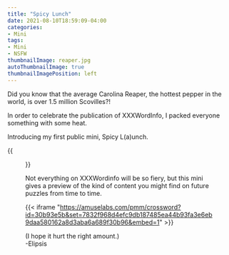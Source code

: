 ```yaml
---
title: "Spicy Lunch"
date: 2021-08-10T18:59:09-04:00
categories:
- Mini
tags:
- Mini
- NSFW
thumbnailImage: reaper.jpg
autoThumbnailImage: true
thumbnailImagePosition: left
---
```

Did you know that the average Carolina Reaper, the hottest pepper in the world, is over 1.5 million Scovilles?!

In order to celebrate the publication of XXXWordInfo, I packed everyone something with some heat.

Introducing my first public mini, Spicy L(a)unch.
<!--more-->

{{<figure src="/peppers.png">}}

Not everything on XXXWordinfo will be so fiery, but this mini gives a preview of the kind of content you might find on future puzzles from time to time. 



{{< iframe "https://amuselabs.com/pmm/crossword?id=30b93e5b&set=7832f968d4efc9db187485ea44b93fa3e6eb9daa580162a8d3aba6a689f30b96&embed=1" >}}

(I hope it hurt the right amount.)  
-Elipsis
